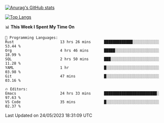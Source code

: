 [![Anurag's GitHub stats](https://github-readme-stats.vercel.app/api?username=wugouzi&count_private=true)](https://github.com/anuraghazra/github-readme-stats)

[![Top Langs](https://github-readme-stats.vercel.app/api/top-langs/?username=wugouzi&layout=compact&count_private=true&hide=html)](https://github.com/anuraghazra/github-readme-stats)

<!--START_SECTION:waka-->
📊 **This Week I Spent My Time On** 

```text
💬 Programming Languages: 
Rust                     13 hrs 26 mins      █████████████░░░░░░░░░░░░   53.44 % 
Org                      4 hrs 46 mins       █████░░░░░░░░░░░░░░░░░░░░   18.99 % 
SQL                      2 hrs 50 mins       ███░░░░░░░░░░░░░░░░░░░░░░   11.28 % 
YAML                     1 hr                █░░░░░░░░░░░░░░░░░░░░░░░░   03.98 % 
Git                      47 mins             █░░░░░░░░░░░░░░░░░░░░░░░░   03.16 % 

🔥 Editors: 
Emacs                    24 hrs 33 mins      ████████████████████████░   97.63 % 
VS Code                  35 mins             █░░░░░░░░░░░░░░░░░░░░░░░░   02.37 % 
```


 Last Updated on 24/05/2023 18:31:09 UTC
<!--END_SECTION:waka-->

<!--
**wugouzi/wugouzi** is a ✨ _special_ ✨ repository because its `README.md` (this file) appears on your GitHub profile.

Here are some ideas to get you started:

- 🔭 I’m currently working on ...
- 🌱 I’m currently learning ...
- 👯 I’m looking to collaborate on ...
- 🤔 I’m looking for help with ...
- 💬 Ask me about ...
- 📫 How to reach me: ...
- 😄 Pronouns: ...
- ⚡ Fun fact: ...
-->
